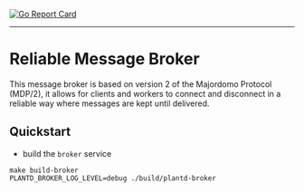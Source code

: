 [![Go Report Card](https://goreportcard.com/badge/github.com/geoffjay/plantd/broker)](https://goreportcard.com/report/github.com/geoffjay/plantd/broker)

---

# Reliable Message Broker

This message broker is based on version 2 of the Majordomo Protocol (MDP/2),
it allows for clients and workers to connect and disconnect in a reliable way
where messages are kept until delivered.

## Quickstart

* build the `broker` service

```shell
make build-broker
PLANTD_BROKER_LOG_LEVEL=debug ./build/plantd-broker
```
